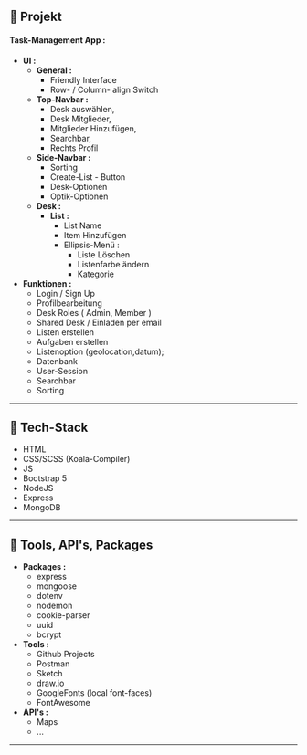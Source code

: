 ## 🚀 Projekt

#### Task-Management App :
* **UI :**
    * **General :**
        * Friendly Interface
        * Row- / Column- align Switch
    * **Top-Navbar :**
        * Desk auswählen, 
        * Desk Mitglieder, 
        * Mitglieder Hinzufügen,
        * Searchbar,
        * Rechts Profil
    * **Side-Navbar :**
        * Sorting
        * Create-List - Button
        * Desk-Optionen
        * Optik-Optionen
    * **Desk :**
        * **List :**
            * List Name
            * Item Hinzufügen
            * Ellipsis-Menü :
                * Liste Löschen
                * Listenfarbe ändern
                * Kategorie      
* **Funktionen :**
    * Login / Sign Up
    * Profilbearbeitung
    * Desk Roles ( Admin, Member )
    * Shared Desk / Einladen per email
    * Listen erstellen
    * Aufgaben erstellen
    * Listenoption (geolocation,datum);
    * Datenbank
    * User-Session
    * Searchbar
    * Sorting

***

## 🚀  Tech-Stack
* HTML
* CSS/SCSS (Koala-Compiler)
* JS
* Bootstrap 5
* NodeJS
* Express
* MongoDB

***

## 🚀 Tools, API's, Packages
* **Packages :**
    * express
    * mongoose
    * dotenv
    * nodemon
    * cookie-parser
    * uuid
    * bcrypt
* **Tools :**
    * Github Projects
    * Postman
    * Sketch
    * draw.io
    * GoogleFonts (local font-faces)
    * FontAwesome
* **API's :**
    * Maps
    * ...

***